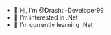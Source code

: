 - 👋 Hi, I’m @Drashti-Developer99
- 👀 I’m interested in .Net
- 🌱 I’m currently learning .Net

<!---
Drashti-Developer99/Drashti-Developer99 is a ✨ special ✨ repository because its `README.md` (this file) appears on your GitHub profile.
You can click the Preview link to take a look at your changes.
--->
